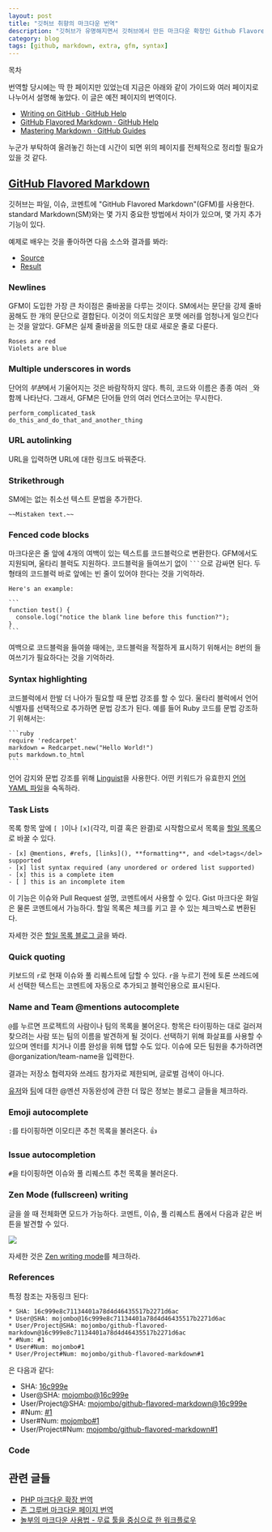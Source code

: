 ```yaml
---
layout: post
title: "깃허브 취향의 마크다운 번역"
description: "깃허브가 유명해지면서 깃허브에서 만든 마크다운 확장인 Github Flavored Markdown(GFM) 확장이 많이 사용되고 있다. 예전 페이지 번역"
category: blog
tags: [github, markdown, extra, gfm, syntax]
---
```


<div id="toc"><p class="toc_title">목차</p></div>

번역할 당시에는 딱 한 페이지만 있었는데 지금은 아래와 같이 가이드와 여러 페이지로 나누어서 설명해 놓았다. 이 글은 예전 페이지의 번역이다.

- [Writing on GitHub · GitHub Help](https://help.github.com/articles/writing-on-github)
- [GitHub Flavored Markdown · GitHub Help](https://help.github.com/articles/github-flavored-markdown)
- [Mastering Markdown · GitHub Guides](http://guides.github.com/overviews/mastering-markdown/)

누군가 부탁하여 올려놓긴 하는데 시간이 되면 위의 페이지를 전체적으로 정리할 필요가 있을 것 같다.

## [GitHub Flavored Markdown](https://help.github.com/articles/github-flavored-markdown)

깃허브는 파일, 이슈, 코멘트에 "GitHub Flavored Markdown"(GFM)를 사용한다. standard Markdown(SM)와는 몇 가지 중요한 방법에서 차이가 있으며, 몇 가지 추가 기능이 있다.

예제로 배우는 것을 좋아하면 다음 소스와 결과를 봐라:

* [Source](http://github.github.com/github-flavored-markdown/sample_content.html)
* [Result](https://github.com/mojombo/github-flavored-markdown/issues/1)

### Newlines

GFM이 도입한 가장 큰 차이점은 줄바꿈을 다루는 것이다. SM에서는 문단을 강제 줄바꿈해도 한 개의 문단으로 결합된다. 이것이 의도치않은 포맷 에러를 엄청나게 일으킨다는 것을 알았다. GFM은 실제 줄바꿈을 의도한 대로 새로운 줄로 다룬다.

    Roses are red
    Violets are blue

### Multiple underscores in words

단어의 *부분*에서 기울어지는 것은 바람작하지 않다. 특히, 코드와 이름은 종종 여러 `_`와 함께 나타난다. 그래서, GFM은 단어들 안의 여러 언더스코어는 무시한다.

    perform_complicated_task
    do_this_and_do_that_and_another_thing

### URL autolinking

URL을 입력하면 URL에 대한 링크도 바꿔준다.

### Strikethrough

SM에는 없는 취소선 텍스트 문법을 추가한다.

    ~~Mistaken text.~~

### Fenced code blocks

마크다운은 줄 앞에 4개의 여백이 있는 텍스트를 코드블럭으로 변환한다. GFM에서도 지원되며, 울타리 블럭도 지원하다. 코드블럭을 들여쓰기 없이 `` ``` ``으로 감싸면 된다. 두 형태의 코드블럭 바로 앞에는 빈 줄이 있어야 한다는 것을 기억하라.

    Here's an example:

    ```
    function test() {
      console.log("notice the blank line before this function?");
    }
    ```

여백으로 코드블럭을 들여쓸 때에는, 코드블럭을 적절하게 표시하기 위해서는 8번의 들여쓰기가 필요하다는 것을 기억하라.

### Syntax highlighting

코드블럭에서 한발 더 나아가 필요할 때 문법 강조를 할 수 있다. 울타리 블럭에서 언어 식별자를 선택적으로 추가하면 문법 강조가 된다. 예를 들어 Ruby 코드를 문법 강조하기 위해서는:

    ```ruby
    require 'redcarpet'
    markdown = Redcarpet.new("Hello World!")
    puts markdown.to_html
    ```

언어 감지와 문법 강조를 위해 [Linguist](https://github.com/github/linguist)을 사용한다. 어떤 키워드가 유효한지 [언어 YAML 파일](https://github.com/github/linguist/blob/master/lib/linguist/languages.yml)을 숙독하라.

### Task Lists

목록 항목 앞에 `[ ]`이나 `[x]`(각각, 미결 혹은 완결)로 시작함으로서 목록을 [할일 목록](https://github.com/blog/1375-task-lists-in-gfm-issues-pulls-comments)으로 바꿀 수 있다.

    - [x] @mentions, #refs, [links](), **formatting**, and <del>tags</del> supported
    - [x] list syntax required (any unordered or ordered list supported)
    - [x] this is a complete item
    - [ ] this is an incomplete item

이 기능은 이슈와 Pull Request 설명, 코멘트에서 사용할 수 있다. Gist 마크다운 화일은 물론 코멘트에서 가능하다. 할일 목록은 체크를 키고 끌 수 있는 체크박스로 변환된다.

자세한 것은 [할일 목록 블로그 글](https://github.com/blog/1375-task-lists-in-gfm-issues-pulls-comments)을 봐라.

### Quick quoting

키보드의 `r`로 현재 이슈와 풀 리퀘스트에 답할 수 있다. `r`을 누르기 전에 토론 쓰레드에서 선택한 텍스트는 코멘트에 자동으로 추가되고 블럭인용으로 표시된다.

### Name and Team @mentions autocomplete

`@`를 누르면 프로젝트의 사람이나 팀의 목록을 불어온다. 항목은 타이핑하는 대로 걸러져 찾으려는 사람 또는 팀의 이름을 발견하게 될 것이다. 선택하기 위해 화살표를 사용할 수 있으며 엔터를 치거나 이름 완성을 위해 탭할 수도 있다. 이슈에 모든 팀원을 추가하려면 @organization/team-name을 입력한다.

결과는 저장소 협력자와 쓰레드 참가자로 제한되며, 글로벌 검색이 아니다.

[유저](https://github.com/blog/1004-mention-autocompletion)와 [팀](https://github.com/blog/1121-introducing-team-mentions)에 대한 @멘션 자동완성에 관한 더 많은 정보는 블로그 글들을 체크하라.

### Emoji autocomplete

`:`를 타이핑하면 이모티콘 추천 목록을 불러온다. :+1:

### Issue autocompletion

`#`을 타이핑하면 이슈와 풀 리퀘스트 추천 목록을 불러온다.

### Zen Mode (fullscreen) writing

글을 쓸 때 전체화면 모드가 가능하다. 코멘트, 이슈, 풀 리퀘스트 폼에서 다음과 같은 버튼을 발견할 수 있다.

![](https://f.cloud.github.com/assets/296432/93897/edc40e08-6638-11e2-8b69-d9b4d7781406.png)

자세한 것은 [Zen writing mode](https://github.com/blog/1379-zen-writing-mode)를 체크하라.

### References

특정 참조는 자동링크 된다:

    * SHA: 16c999e8c71134401a78d4d46435517b2271d6ac
    * User@SHA: mojombo@16c999e8c71134401a78d4d46435517b2271d6ac
    * User/Project@SHA: mojombo/github-flavored-markdown@16c999e8c71134401a78d4d46435517b2271d6ac
    * #Num: #1
    * User#Num: mojombo#1
    * User/Project#Num: mojombo/github-flavored-markdown#1

은 다음과 같다:

* SHA: [16c999e]()
* User@SHA: [mojombo@16c999e]()
* User/Project@SHA: [mojombo/github-flavored-markdown@16c999e]()
* #Num: [#1]()
* User#Num: [mojombo#1]()
* User/Project#Num: [mojombo/github-flavored-markdown#1]()

### Code

## 관련 글들

* [PHP 마크다운 확장 번역](http://nolboo.github.io/blog/2014/03/25/php-markdown-extra/)
* [존 그루버 마크다운 페이지 번역](http://nolboo.github.io/blog/2013/09/07/john-gruber-markdown/)
* [놀부의 마크다운 사용법 - 무료 툴을 중심으로 한 워크플로우](http://nolboo.github.io/blog/2014/04/15/how-to-use-markdown/)
